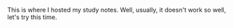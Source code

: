 This is where I hosted my study notes. Well, usually, it doesn't work so
well, let's try this time.

